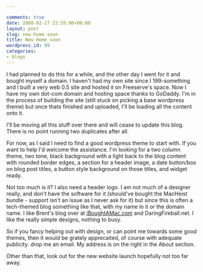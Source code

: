 ```yaml
---

comments: true
date: 2008-02-17 22:55:06+00:00
layout: post
slug: new-home-soon
title: New Home soon
wordpress_id: 99
categories:
- blogs
---
```


I had planned to do this for a while, and the other day I went for it and bought myself a domain.
I haven't had my own site since I 199-something and I built a very web 0.5 site and hosted it on Freeserve's space. Now I have my own dot-com domain and hosting space thanks to GoDaddy. I'm in the process of building the site (still stuck on picking a base wordpress theme) but once thats finished and uploaded, I'll be loading all the content onto it.




I'll be moving all this stuff over there and will cease to update this blog. There is no point running two duplicates after all.




For now, as I said I need to find a good wordpress theme to start with. If you want to help I'd welcome the assistance.
I'm looking for a two column theme, two tone, black background with a light back to the blog content with rounded border edges, a section for a header image, a date button/box on blog post titles, a button style background on those titles, and widget ready.




Not too much is it? I also need a header logo. I am not much of a designer really, and don't have the software for it (should've bought the MacHeist bundle - support isn't an issue as I never ask for it) but since this is often a tech-themed blog something like that, with my name in it or the domain name.
I like Brent's blog over at [iBoughtAMac.com](http://iboughtamac.com) and DaringFireball.net. I like the really simple designs, nothing to busy.




So if you fancy helping out with design, or can point me towards some good themes, then it would be grately apprecaited, of course with adequate publicity. drop me an email. My address is on the right in the About section.




Other than that, look out for the new website launch hopefully not too far away.

